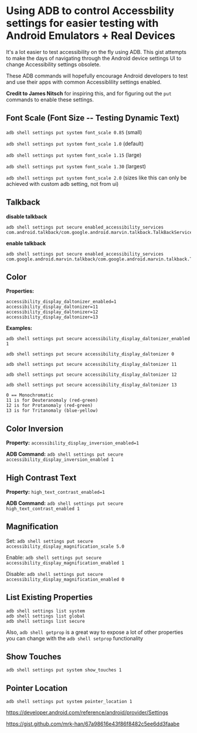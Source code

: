 # Using ADB to control Accessbility settings for easier testing with Android Emulators + Real Devices

It's a lot easier to test accessibility on the fly using ADB. This gist attempts to make the days of navigating through the Android device settings UI to change Accessibility settings obsolete.

These ADB commands will hopefully encourage Android developers to test and use their apps with common Accessiblility settings enabled.

**Credit to James Nitsch** for inspiring this, and for figuring out the `put` commands to enable these settings.

## Font Scale (Font Size -- Testing Dynamic Text)

`adb shell settings put system font_scale 0.85` (small)

`adb shell settings put system font_scale 1.0` (default)

`adb shell settings put system font_scale 1.15` (large)

`adb shell settings put system font_scale 1.30` (largest)

`adb shell settings put system font_scale 2.0` (sizes like this can only be achieved with custom adb setting, not from ui)

## Talkback

**disable talkback**

```
adb shell settings put secure enabled_accessibility_services com.android.talkback/com.google.android.marvin.talkback.TalkBackService
```

**enable talkback**

```
adb shell settings put secure enabled_accessibility_services com.google.android.marvin.talkback/com.google.android.marvin.talkback.TalkBackService
```

## Color

**Properties:**
```
accessibility_display_daltonizer_enabled=1
accessibility_display_daltonizer=11
accessibility_display_daltonizer=12
accessibility_display_daltonizer=13
```

**Examples:**

`adb shell settings put secure accessibility_display_daltonizer_enabled 1`

`adb shell settings put secure accessibility_display_daltonizer 0`

`adb shell settings put secure accessibility_display_daltonizer 11`

`adb shell settings put secure accessibility_display_daltonizer 12`

`adb shell settings put secure accessibility_display_daltonizer 13`

```
0 == Monochromatic
11 is for Deuteranomaly (red-green)
12 is for Protanomaly (red-green)
13 is for Tritanomaly (blue-yellow)
```

## Color Inversion

**Property:** `accessibility_display_inversion_enabled=1`

**ADB Command:** `adb shell settings put secure accessibility_display_inversion_enabled 1`

## High Contrast Text

**Property:** `high_text_contrast_enabled=1`

**ADB Command:** `adb shell settings put secure high_text_contrast_enabled 1`

## Magnification

Set: `adb shell settings put secure accessibility_display_magnification_scale 5.0`

Enable: `adb shell settings put secure accessibility_display_magnification_enabled 1`

Disable: `adb shell settings put secure accessibility_display_magnification_enabled 0`

## List Existing Properties

```
adb shell settings list system
adb shell settings list global
adb shell settings list secure
```

Also, `adb shell getprop` is a great way to expose a lot of other properties you can change with the `adb shell setprop` functionality


## Show Touches

`adb shell settings put system show_touches 1`

## Pointer Location

`adb shell settings put system pointer_location 1`

https://developer.android.com/reference/android/provider/Settings

https://gist.github.com/mrk-han/67a98616e43f86f8482c5ee6dd3faabe
